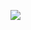 ![](http://www.plantuml.com/plantuml/proxy?cache=no&src=https://raw.githubusercontent.com/oleksandrblazhko/ai-212-gurbin/laboratory-work-7/2-SoftwareDesign/2.7-PlantUML/UseCase.puml)
